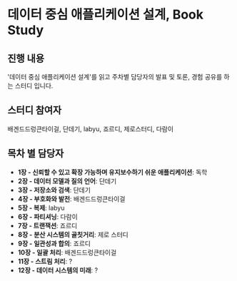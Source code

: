 # 데이터 중심 애플리케이션 설계, Book Study

## 진행 내용
'데이터 중심 애플리케이션 설계'를 읽고 주차별 담당자의 발표 및 토론, 경험 공유를 하는 스터디 입니다.

## 스터디 참여자
배겐드드렁큰타이걸, 단데기, labyu, 죠르디, 제로스터디, 다람이

## 목차 별 담당자
- **1장 - 신뢰할 수 있고 확장 가능하며 유지보수하기 쉬운 애플리케이션**: 독학
- **2장 - 데이터 모델과 질의 언어**: 단데기
- **3장 - 저장소와 검색**: 단데기
- **4장 - 부호화와 발전**: 배겐드드렁큰타이걸
- **5장 - 복제**: labyu
- **6장 - 파티셔닝**: 다람이
- **7장 - 트랜잭션**: 죠르디
- **8장 - 분산 시스템의 골칫거리**: 제로 스터디
- **9장 - 일관성과 합의**: 죠르디
- **10장 - 일괄 처리**: 배겐드드렁큰타이걸
- **11장 - 스트림 처리**: ?
- **12장 - 데이터 시스템의 미래**: ?
